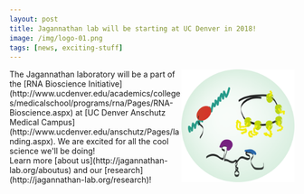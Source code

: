 ```yaml
---
layout: post
title: Jagannathan lab will be starting at UC Denver in 2018!
image: /img/logo-01.png
tags: [news, exciting-stuff]
---
```


<img align="right" src="/img/logo-01.png" style="width:200px !important;height:200px !important;" />
The Jagannathan laboratory will be a part of the [RNA Bioscience Initiative](http://www.ucdenver.edu/academics/colleges/medicalschool/programs/rna/Pages/RNA-Bioscience.aspx) at [UC Denver Anschutz Medical Campus](http://www.ucdenver.edu/anschutz/Pages/landing.aspx). We are excited for all the cool science we'll be doing!   
<br>
Learn more [about us](http://jagannathan-lab.org/aboutus) and our [research](http://jagannathan-lab.org/research)!  

